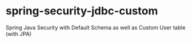 # spring-security-jdbc-custom
Spring Java Security with Default Schema as well as Custom User table (with JPA)
